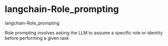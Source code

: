 # langchain-Role_prompting
langchain-Role_prompting


Role prompting involves asking the LLM to assume a specific role or identity before performing a given task
